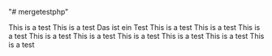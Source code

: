 "# mergetestphp" 

This is a test
This is a test
Das ist ein Test
This is a test
This is a test
This is a test
This is a test
This is a test
This is a test
This is a test
This is a test
This is a test